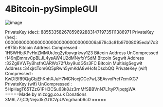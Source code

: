 # 4Bitcoin-pySimpleGUI

![image](https://user-images.githubusercontent.com/88630056/140624813-42850d52-6a70-434f-8e6c-7184fad126fb.png)

PrivateKey (dec): 8855335826785969288314719735111386971
PrivateKey (hex): 0000000000000000000000000000000006a979c3c81b97008095eda17c3e875b
Bitcoin Address Compressed : 1HSWHbjKPvHnZMMUrJcg2ytbyvgrkwy1Z3
Bitcoin Address UnCompressed :149njBmravCpBLJL4ysAW4U2dMNyfxYSdM
Bitcoin Segwit Address       :32Zg8VWFyBhsfnCARWx72fUxy9udG5s3FC
Bitcoin MultisigSegwit Address       :34xjrcTom6Q5pRwh5ymKdA8wHofsDscbQQ
PrivateKey (wif) Compressed : KwDiBf89QgGbjEhKnhXJuH7MGNocjCCe7wL3EAvvxPrcf7cmiXG7
PrivateKey (wif) UnCompressed : 5HpHagT65TZzG1PH3CSu63k8Jz3rnMfSBBVnN7L1tyP7ipqtgWA
 =====Made by mizogg.co.uk Donations 3M6L77jC3jNejsd5ZU1CVpUVngrhanb6cD =====
 
 
